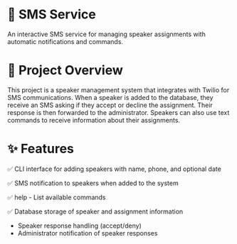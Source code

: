 # 📱 SMS Service
An interactive SMS service for managing speaker assignments with automatic notifications and commands.


# 🎯 Project Overview
This project is a speaker management system that integrates with Twilio for SMS communications. When a speaker is added to the database, they receive an SMS asking if they accept or decline the assignment. Their response is then forwarded to the administrator. Speakers can also use text commands to receive information about their assignments.
 
# ✨ Features
  ✅  CLI interface for adding speakers with name, phone, and optional date

  ✅   SMS notification to speakers when added to the system

  ✅  help - List available commands

  ✅  Database storage of speaker and assignment information

  - Speaker response handling (accept/deny)
 - Administrator notification of speaker responses


